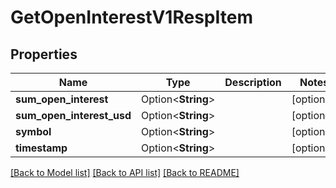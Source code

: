 # GetOpenInterestV1RespItem

## Properties

Name | Type | Description | Notes
------------ | ------------- | ------------- | -------------
**sum_open_interest** | Option<**String**> |  | [optional]
**sum_open_interest_usd** | Option<**String**> |  | [optional]
**symbol** | Option<**String**> |  | [optional]
**timestamp** | Option<**String**> |  | [optional]

[[Back to Model list]](../README.md#documentation-for-models) [[Back to API list]](../README.md#documentation-for-api-endpoints) [[Back to README]](../README.md)


